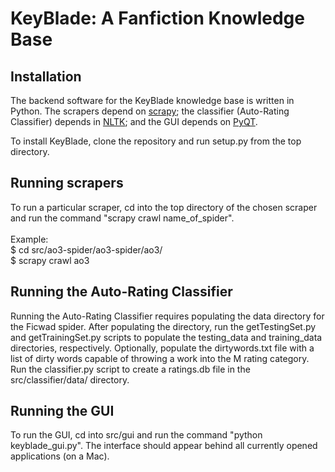 # KeyBlade: A Fanfiction Knowledge Base

## Installation

The backend software for the KeyBlade knowledge base is written in Python. The scrapers depend on [scrapy](http://scrapy.org); the classifier (Auto-Rating Classifier) depends in [NLTK](http://www.nltk.org); and the GUI depends on [PyQT](https://riverbankcomputing.com/software/pyqt/intro).

To install KeyBlade, clone the repository and run setup.py from the top directory.

## Running scrapers

To run a particular scraper, cd into the top directory of the chosen scraper and run the command "scrapy crawl name_of_spider".
<br/> <br/>
Example:<br/>
  $ cd src/ao3-spider/ao3-spider/ao3/<br/>
  $ scrapy crawl ao3<br/>

## Running the Auto-Rating Classifier

Running the Auto-Rating Classifier requires populating the data directory for the Ficwad spider. After populating the directory, run the getTestingSet.py and getTrainingSet.py scripts to populate the testing_data and training_data directories, respectively.  Optionally, populate the dirtywords.txt file with a list of dirty words capable of throwing a work into the M rating category. Run the classifier.py script to create a ratings.db file in the src/classifier/data/ directory.
 

## Running the GUI

To run the GUI, cd into src/gui and run the command "python keyblade_gui.py". The interface should appear behind all currently opened applications (on a Mac).

